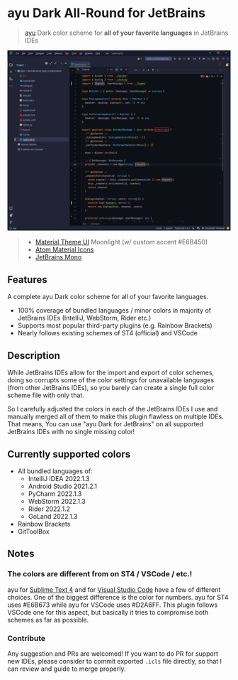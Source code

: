 <!-- markdownlint-disable MD026-->
# ayu Dark All-Round for JetBrains

> [ayu](https://github.com/dempfi/ayu) Dark color scheme for **all of your favorite languages** in JetBrains IDEs

![Preview](assets/preview01.png)

> - [Material Theme UI](https://plugins.jetbrains.com/plugin/8006-material-theme-ui)
> Moonlight (w/ custom accent #E6B450)
> - [Atom Material Icons](https://plugins.jetbrains.com/plugin/10044-atom-material-icons)
> - [JetBrains Mono](https://www.jetbrains.com/lp/mono/)

## Features

A complete ayu Dark color scheme for all of your favorite languages.

- 100% coverage of bundled languages / minor colors in majority of JetBrains IDEs (IntelliJ, WebStorm, Rider etc.)
- Supports most popular third-party plugins (e.g. Rainbow Brackets)
- Nearly follows existing schemes of ST4 (official) and VSCode

## Description

While JetBrains IDEs allow for the import and export of color schemes, doing so corrupts some of the color settings for unavailable languages (from other JetBrains IDEs), so you barely can create a single full color scheme file with only that.

So I carefully adjusted the colors in each of the JetBrains IDEs I use and manually merged all of them to make this plugin flawless on multiple IDEs.
That means, You can use "ayu Dark for JetBrains" on all supported JetBrains IDEs with no single missing color!

## Currently supported colors

- All bundled languages of:
  - IntelliJ IDEA 2022.1.3
  - Android Studio 2021.2.1
  - PyCharm 2022.1.3
  - WebStorm 2022.1.3
  - Rider 2022.1.2
  - GoLand 2022.1.3
- Rainbow Brackets
- GitToolBox

## Notes

### The colors are different from on ST4 / VSCode / etc.!

ayu for [Sublime Text 4](https://github.com/dempfi/ayu) and for [Visual Studio Code](https://github.com/qyurila/ayu-midas-vscode) have a few of different choices.
One of the biggest difference is the color for numbers.
ayu for ST4 uses #E6B673 while ayu for VSCode uses #D2A6FF.
This plugin follows VSCode one for this aspect, but basically it tries to compromise both schemes as far as possible.

### Contribute

Any suggestion and PRs are welcomed!
If you want to do PR for support new IDEs, please consider to commit exported `.icls` file directly, so that I can review and guide to merge properly.
